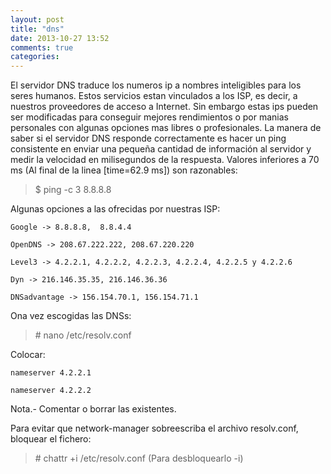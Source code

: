 ```yaml
---
layout: post
title: "dns"
date: 2013-10-27 13:52
comments: true
categories: 
---
```

El servidor DNS traduce los numeros ip a nombres inteligibles para los seres humanos. Estos servicios estan vinculados a los ISP, es decir, a nuestros proveedores de acceso a Internet. Sin embargo estas ips pueden ser modificadas para conseguir mejores rendimientos o por manias personales con algunas opciones mas libres o profesionales. La manera de saber si el servidor DNS responde correctamente es hacer un ping consistente en enviar una pequeña cantidad de información al servidor y medir la velocidad en milisegundos de la respuesta. Valores inferiores a 70 ms (Al final de la linea [time=62.9 ms]) son razonables:

>$ ping -c 3 8.8.8.8

Algunas opciones a las ofrecidas por nuestras ISP:

	Google -> 8.8.8.8,	8.8.4.4

	OpenDNS -> 208.67.222.222, 208.67.220.220

	Level3 -> 4.2.2.1, 4.2.2.2, 4.2.2.3, 4.2.2.4, 4.2.2.5 y 4.2.2.6

	Dyn -> 216.146.35.35, 216.146.36.36

	DNSadvantage -> 156.154.70.1, 156.154.71.1

Ona vez escogidas las DNSs:

>\# nano /etc/resolv.conf

Colocar:

	nameserver 4.2.2.1

	nameserver 4.2.2.2

Nota.- Comentar o borrar las existentes.

Para evitar que network-manager sobreescriba el archivo resolv.conf, bloquear el fichero:

>\# chattr +i /etc/resolv.conf (Para desbloquearlo -i)

